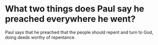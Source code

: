 # What two things does Paul say he preached everywhere he went?

Paul says that he preached that the people should repent and turn to God, doing deeds worthy of repentance.
